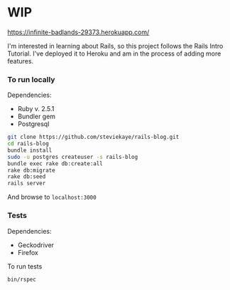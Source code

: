 # WIP

https://infinite-badlands-29373.herokuapp.com/

I'm interested in learning about Rails, so this project follows the Rails Intro Tutorial. I've deployed it to Heroku and am in the process of adding more features.

### To run locally

Dependencies:

- Ruby v. 2.5.1
- Bundler gem
- Postgresql

```bash
git clone https://github.com/steviekaye/rails-blog.git
cd rails-blog
bundle install
sudo -u postgres createuser -s rails-blog
bundle exec rake db:create:all
rake db:migrate
rake db:seed
rails server
```

And browse to `localhost:3000`

### Tests

Dependencies:

- Geckodriver
- Firefox

To run tests

```bash
bin/rspec
```
